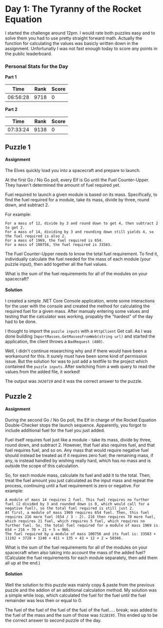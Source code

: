 # Day 1: The Tyranny of the Rocket Equation
I started the challenge around 12pm. I would rate both puzzles easy and to solve them you had to use pretty straight forward math. Actually the function for calculating the values was basicly written down in the assignment.
Unfortunatly I was not fast enough today to score any points in the public leaderboard.

### Personal Stats for the Day
**Part 1**

 Time                  | Rank | Score 
-----------------------|------|-------
 06:56:28              | 9718 | 0     

**Part 2**

 Time                  | Rank | Score 
-----------------------|------|-------
 07:33:24              | 9138 | 0     

## Puzzle 1
#### Assignment
The Elves quickly load you into a spacecraft and prepare to launch.

At the first Go / No Go poll, every Elf is Go until the Fuel Counter-Upper. They haven't determined the amount of fuel required yet.

Fuel required to launch a given module is based on its mass. Specifically, to find the fuel required for a module, take its mass, divide by three, round down, and subtract 2.

For example:

    For a mass of 12, divide by 3 and round down to get 4, then subtract 2 to get 2.
    For a mass of 14, dividing by 3 and rounding down still yields 4, so the fuel required is also 2.
    For a mass of 1969, the fuel required is 654.
    For a mass of 100756, the fuel required is 33583.

The Fuel Counter-Upper needs to know the total fuel requirement. To find it, individually calculate the fuel needed for the mass of each module (your puzzle input), then add together all the fuel values.

What is the sum of the fuel requirements for all of the modules on your spacecraft?

#### Solution
I created a simple .NET Core Console application, wrote some interactions for the user with the console and created the method for calculating the required fuel for a given mass. After manualy entering some values and testing that the calculator was working, propably the "hardest" of the day had to be done. 

I thought to import the `puzzle inputs` with a `HttpClient` Get call. As I was done building `ImportMasses.GetMassesFromWeb(string url)` and started the application, the client throws a `BadRequest (400)`.

Well, I didn't continue researching why and if there would have been a workaround for this. It surely must have been some kind of permission issue. But the solution for was to just add a textfile to the project which contained the `puzzle inputs`. After switching from a web query to read the values from the added file, it worked!

The output was *`3420719`* and it was the correct answer to the puzzle.

## Puzzle 2
#### Assignment
During the second Go / No Go poll, the Elf in charge of the Rocket Equation Double-Checker stops the launch sequence. Apparently, you forgot to include additional fuel for the fuel you just added.

Fuel itself requires fuel just like a module - take its mass, divide by three, round down, and subtract 2. However, that fuel also requires fuel, and that fuel requires fuel, and so on. Any mass that would require negative fuel should instead be treated as if it requires zero fuel; the remaining mass, if any, is instead handled by wishing really hard, which has no mass and is outside the scope of this calculation.

So, for each module mass, calculate its fuel and add it to the total. Then, treat the fuel amount you just calculated as the input mass and repeat the process, continuing until a fuel requirement is zero or negative. For example:

    A module of mass 14 requires 2 fuel. This fuel requires no further fuel (2 divided by 3 and rounded down is 0, which would call for a negative fuel), so the total fuel required is still just 2.
    At first, a module of mass 1969 requires 654 fuel. Then, this fuel requires 216 more fuel (654 / 3 - 2). 216 then requires 70 more fuel, which requires 21 fuel, which requires 5 fuel, which requires no further fuel. So, the total fuel required for a module of mass 1969 is 654 + 216 + 70 + 21 + 5 = 966.
    The fuel required by a module of mass 100756 and its fuel is: 33583 + 11192 + 3728 + 1240 + 411 + 135 + 43 + 12 + 2 = 50346.

What is the sum of the fuel requirements for all of the modules on your spacecraft when also taking into account the mass of the added fuel? (Calculate the fuel requirements for each module separately, then add them all up at the end.)

#### Solution
Well the solution to this puzzle was mainly copy & paste from the previous puzzle and the addion of an additional calculation method. My solution was a simple while loop, which calculated the fuel for the fuel until the fuel remainder was less then or equal to 0.

The fuel of the fuel of the fuel of the fuel of the fuel..... break; was added to the fuel of the mass and the sum of those was *`5128195`*. This ended up to be the correct answer to second puzzle of the day.

